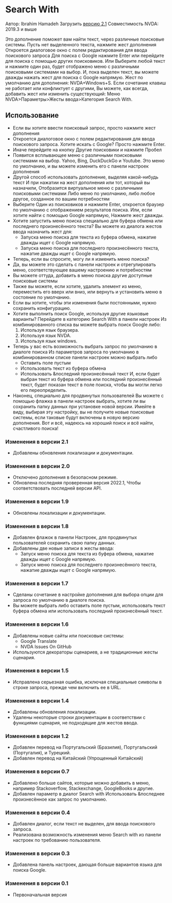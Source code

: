 # Search With #

Автор: Ibrahim Hamadeh
Загрузить [версию 2.1][1]
Совместимость NVDA: 2019.3 и выше

Это дополнение поможет вам найти текст, через различные поисковые системы.
Пусть нет выделенного текста, нажмите жест дополнения
Откроется диалоговое окно с полем редактирования для ввода поискового запроса
Для поиска с Google нажмите Enter или перейдите для поиска с помощью других поисковиков.
Или
Выберите любой текст и нажмите один раз, будет отображено меню с различными поисковыми системами на выбор.
И, пока выделен текст, вы можете дважды нажать жест для поиска с Google напрямую.
Жест по умолчанию для дополнения: NVDA+Windows+S.
Если сочетание клавиш не работает или конфликтует с другими,
Вы можете, как всегда, добавить жест или изменить существующий:
Меню NVDA>Параметры>Жесты ввода>Категория Search With.

## Использование ##

*	Если вы хотите ввести поисковый запрос, просто нажмите жест дополнения
*	Откроется диалоговое окно с полем редактирования для ввода поискового запроса.
Хотите искать с Google? Просто нажмите Enter.
*	Иначе перейдите на кнопку Другие поисковики и нажмите Пробел
*	Появится всплывающее меню с различными поисковыми системами на выбор.
Yahoo, Bing, DuckDuckGo и Youtube.
Это меню по умолчанию, и вы можете изменить его с панели настроек дополнения
*	Другой способ использовать дополнение, выделяя какой-нибудь текст
И при нажатии на жест дополнения или тот, который вы назначили,
Отобразится виртуальное меню с различными поисковыми системами
Либо меню по умолчанию, либо любое другое, созданное по вашим потребностям
*	Выберите Один из поисковиков и нажмите Enter, откроется браузер по умолчанию с отображением результатов поиска.
Или, если хотите найти с помощью Google напрямую,
Нажмите жест дважды.
*	Хотите запустить меню поиска специально для буфера обмена или последнего произнесённого текста?
Вы можете из диалога жестов ввода назначить жест для:
	*	Запуска меню поиска для текста из буфера обмена, нажатие дважды ищет с Google напрямую.
	*	Запуска меню поиска для последнего произнесённого текста, нажатие дважды ищет с Google напрямую.
*	Теперь, если вы спросите, могу ли я изменить меню поиска?
*	Да, вы можете это сделать с панели настроек и отрегулировать меню, соответствующее вашему настроению и потребностям
*	Вы можете оттуда, добавить в меню поиска другие доступные поисковые системы
*	Также вы можете, если хотите, удалить элемент из меню, переместить его вверх или вниз, или вернуть и установить меню в состояние по умолчанию.
*	Если вы хотите, чтобы эти изменения были постоянными, нужно сохранить конфигурацию.
*	Хотите выполнить поиск Google, используя другие языковые варианты?
Перейдите в категорию Search With в панели настроек
Из комбинированного списка вы можете выбрать поиск Google либо:
	1.	Используя язык браузера.
	2.	Используя язык NVDA.
	3.	Используя язык windows.
*	Теперь у вас есть возможность выбрать запрос по умолчанию в диалоге поиска
Из параметров запроса по умолчанию в комбинированном списке панели настроек можно выбрать либо
	*	Оставить поле пустым
	*	Использовать текст из буфера обмена
	*	Использовать &последний произнесённый текст
И, если будет выбран текст из буфера обмена или последний произнесённый текст, будет показан текст в поле поиска, чтобы вы могли легко его переопределить.
*	Наконец, специально для продвинутых пользователей
Вы можете с помощью флажка в панели настроек выбрать, хотите ли вы сохранить папку данных при установке новой версии.
Имейте в виду, выбирая эту настройку, вы не получите новые поисковые системы, если таковые будут включены в новую версию дополнения.
Вот и всё, надеюсь на хороший поиск и всё найти, счастливого поиска!

### Изменения в версии 2.1 ###

*	Добавлены обновления локализации и документации.

### Изменения в версии 2.0 ###

*	Отключено дополнения в безопасном режиме.
*	Обновлена последняя проверенная версия 2022.1, Чтобы соответствовать последней версии API.

### Изменения в версии 1.9 ###

*	Обновлены локализации и документации.

### Изменения в версии 1.8 ###

*	Добавлен флажок в панели Настроек, для продвинутых пользователей сохранить свою папку данных.
*	Добавлены две новые записи в жесты ввода:
	*	Запуск меню поиска для текста из буфера обмена, нажатие дважды ищет с Google напрямую.
	*	Запуск меню поиска для последнего произнесённого текста, нажатие дважды ищет с Google напрямую.

### Изменения в версии 1.7 ###

*	Сделаны сочетание в настройке дополнения для выбора опции для запроса по умолчанию в диалоге поиска.
*	Вы можете выбрать либо оставить поле пустым, использовать текст буфера обмена или использовать последний произнесённый текст.

### Изменения в версии 1.6 ###

*	Добавлены новые сайты или поисковые системы:
	*	Google Translate
	*	NVDA Issues On GitHub
*	Используются декораторы сценариев, а не традиционные жесты сценария.

### Изменения в версии 1.5 ###

*	Исправлена серьезная ошибка, исключая специальные символы в строке запроса, прежде чем включить ее в URL.

### Изменения в версии 1.4 ###

*	Добавлены обновления локализации.
*	Удалены некоторые строки документации в соответствии с функциями сценария, не подходящие для жестов ввода.

### Изменения в версии 1.2 ###

*	Добавлен перевод на Португальский (Бразилия), Португальский (Португалия), и Турецкий.
*	Добавлен перевод на Китайский (Упрощенный Китайский)

### Изменения в версии 0.7 ###

*	Добавлено больше сайтов, которые можно добавить в меню, например Stackoverflow, Stackexchange, GoogleBooks и другие.
*	Добавлен параметр в диалог Search with Использовать &последнее произнесённое как запрос по умолчанию.

### Изменения в версии 0.4 ###

*	Добавлен диалог, если текст не выделен, для ввода поискового запроса.
*	Реализована возможность изменения меню Search with из панели настроек по требованию пользователя.

### Изменения в версии 0.3 ###

*	Добавлена панель настроек, дающая больше вариантов языка для поиска Google.

### Изменения в версии 0.1 ###

*	Первоначальная версия

[1]: https://github.com/ibrahim-s/searchWith/releases/download/v2.1/searchWith-2.1.nvda-addon
